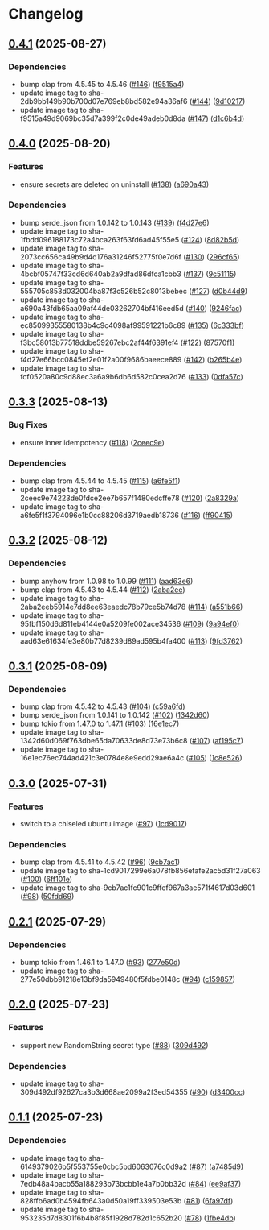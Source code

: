 # Changelog

## [0.4.1](https://github.com/jneuff/idempotent-secrets/compare/v0.4.0...v0.4.1) (2025-08-27)


### Dependencies

* bump clap from 4.5.45 to 4.5.46 ([#146](https://github.com/jneuff/idempotent-secrets/issues/146)) ([f9515a4](https://github.com/jneuff/idempotent-secrets/commit/f9515a49d9069bc35d7a399f2c0de49adeb0d8da))
* update image tag to sha-2db9bb149b90b700d07e769eb8bd582e94a36af6 ([#144](https://github.com/jneuff/idempotent-secrets/issues/144)) ([9d10217](https://github.com/jneuff/idempotent-secrets/commit/9d10217784bb8bd81a756906e9660bdf7f134817))
* update image tag to sha-f9515a49d9069bc35d7a399f2c0de49adeb0d8da ([#147](https://github.com/jneuff/idempotent-secrets/issues/147)) ([d1c6b4d](https://github.com/jneuff/idempotent-secrets/commit/d1c6b4d8445af5b5e7dc8fc46bbc082802ae9325))

## [0.4.0](https://github.com/jneuff/idempotent-secrets/compare/v0.3.3...v0.4.0) (2025-08-20)


### Features

* ensure secrets are deleted on uninstall ([#138](https://github.com/jneuff/idempotent-secrets/issues/138)) ([a690a43](https://github.com/jneuff/idempotent-secrets/commit/a690a43fdb65aa09af44de03262704bf416eed5d))


### Dependencies

* bump serde_json from 1.0.142 to 1.0.143 ([#139](https://github.com/jneuff/idempotent-secrets/issues/139)) ([f4d27e6](https://github.com/jneuff/idempotent-secrets/commit/f4d27e66bcc0845ef2e01f2a00f9686baeece889))
* update image tag to sha-1fbdd096188173c72a4bca263f63fd6ad45f55e5 ([#124](https://github.com/jneuff/idempotent-secrets/issues/124)) ([8d82b5d](https://github.com/jneuff/idempotent-secrets/commit/8d82b5df82c3af524f5facb06a64a6e26c5d79cf))
* update image tag to sha-2073cc656ca49b9d4d176a31246f52775f0e7d6f ([#130](https://github.com/jneuff/idempotent-secrets/issues/130)) ([296cf65](https://github.com/jneuff/idempotent-secrets/commit/296cf655e47393fef14742c5783cba1ea2b53bfc))
* update image tag to sha-4bcbf05747f33cd6d640ab2a9dfad86dfca1cbb3 ([#137](https://github.com/jneuff/idempotent-secrets/issues/137)) ([9c51115](https://github.com/jneuff/idempotent-secrets/commit/9c511151696e3114526e139fe0f96b631d4c8484))
* update image tag to sha-555705c853d032004ba87f3c526b52c8013bebec ([#127](https://github.com/jneuff/idempotent-secrets/issues/127)) ([d0b44d9](https://github.com/jneuff/idempotent-secrets/commit/d0b44d9ad6d16f99bb9d30a80bc3d4864a1c8872))
* update image tag to sha-a690a43fdb65aa09af44de03262704bf416eed5d ([#140](https://github.com/jneuff/idempotent-secrets/issues/140)) ([9246fac](https://github.com/jneuff/idempotent-secrets/commit/9246fac77302496d4eb522708e0db4193e3300b2))
* update image tag to sha-ec85099355580138b4c9c4098af99591221b6c89 ([#135](https://github.com/jneuff/idempotent-secrets/issues/135)) ([6c333bf](https://github.com/jneuff/idempotent-secrets/commit/6c333bf2c6a2c47fc36fbad11b573592c903ae35))
* update image tag to sha-f3bc58013b77518ddbe59267ebc2af44f6391ef4 ([#122](https://github.com/jneuff/idempotent-secrets/issues/122)) ([87570f1](https://github.com/jneuff/idempotent-secrets/commit/87570f149d3eab12d13987ed977f23c536630c1c))
* update image tag to sha-f4d27e66bcc0845ef2e01f2a00f9686baeece889 ([#142](https://github.com/jneuff/idempotent-secrets/issues/142)) ([b265b4e](https://github.com/jneuff/idempotent-secrets/commit/b265b4e56c7a4862298159f1c518167c850b8cfd))
* update image tag to sha-fcf0520a80c9d88ec3a6a9b6db6d582c0cea2d76 ([#133](https://github.com/jneuff/idempotent-secrets/issues/133)) ([0dfa57c](https://github.com/jneuff/idempotent-secrets/commit/0dfa57c35f27799edf81d436fc2f39355d995c0b))

## [0.3.3](https://github.com/jneuff/idempotent-secrets/compare/v0.3.2...v0.3.3) (2025-08-13)


### Bug Fixes

* ensure inner idempotency ([#118](https://github.com/jneuff/idempotent-secrets/issues/118)) ([2ceec9e](https://github.com/jneuff/idempotent-secrets/commit/2ceec9e74223de0fdce2ee7b657f1480edcffe78))


### Dependencies

* bump clap from 4.5.44 to 4.5.45 ([#115](https://github.com/jneuff/idempotent-secrets/issues/115)) ([a6fe5f1](https://github.com/jneuff/idempotent-secrets/commit/a6fe5f1f3794096e1b0cc88206d3719aedb18736))
* update image tag to sha-2ceec9e74223de0fdce2ee7b657f1480edcffe78 ([#120](https://github.com/jneuff/idempotent-secrets/issues/120)) ([2a8329a](https://github.com/jneuff/idempotent-secrets/commit/2a8329add85f5f4fa989e8b43090b9c8415da499))
* update image tag to sha-a6fe5f1f3794096e1b0cc88206d3719aedb18736 ([#116](https://github.com/jneuff/idempotent-secrets/issues/116)) ([ff90415](https://github.com/jneuff/idempotent-secrets/commit/ff90415768ce2129eacbad62c501e8730a1d608f))

## [0.3.2](https://github.com/jneuff/idempotent-secrets/compare/v0.3.1...v0.3.2) (2025-08-12)


### Dependencies

* bump anyhow from 1.0.98 to 1.0.99 ([#111](https://github.com/jneuff/idempotent-secrets/issues/111)) ([aad63e6](https://github.com/jneuff/idempotent-secrets/commit/aad63e61634fe3e80b77d8239d89ad595b4fa400))
* bump clap from 4.5.43 to 4.5.44 ([#112](https://github.com/jneuff/idempotent-secrets/issues/112)) ([2aba2ee](https://github.com/jneuff/idempotent-secrets/commit/2aba2eeb5914e7dd8ee63eaedc78b79ce5b74d78))
* update image tag to sha-2aba2eeb5914e7dd8ee63eaedc78b79ce5b74d78 ([#114](https://github.com/jneuff/idempotent-secrets/issues/114)) ([a551b66](https://github.com/jneuff/idempotent-secrets/commit/a551b66a866d078a1083925e4c2ac2fed486ea37))
* update image tag to sha-95fbf150d6d811eb4144e0a5209fe002ace34536 ([#109](https://github.com/jneuff/idempotent-secrets/issues/109)) ([9a94ef0](https://github.com/jneuff/idempotent-secrets/commit/9a94ef01d686c33b705c6beeef74c1c1cc0bc17c))
* update image tag to sha-aad63e61634fe3e80b77d8239d89ad595b4fa400 ([#113](https://github.com/jneuff/idempotent-secrets/issues/113)) ([9fd3762](https://github.com/jneuff/idempotent-secrets/commit/9fd37628c91d882a8703b8a0d466e365cf1dcbef))

## [0.3.1](https://github.com/jneuff/idempotent-secrets/compare/v0.3.0...v0.3.1) (2025-08-09)


### Dependencies

* bump clap from 4.5.42 to 4.5.43 ([#104](https://github.com/jneuff/idempotent-secrets/issues/104)) ([c59a6fd](https://github.com/jneuff/idempotent-secrets/commit/c59a6fd726ee4a34941217d17f625dcabafc5c99))
* bump serde_json from 1.0.141 to 1.0.142 ([#102](https://github.com/jneuff/idempotent-secrets/issues/102)) ([1342d60](https://github.com/jneuff/idempotent-secrets/commit/1342d60d069f763dbe65da70633de8d73e73b6c8))
* bump tokio from 1.47.0 to 1.47.1 ([#103](https://github.com/jneuff/idempotent-secrets/issues/103)) ([16e1ec7](https://github.com/jneuff/idempotent-secrets/commit/16e1ec76ec744ad421c3e0784e8e9edd29ae6a4c))
* update image tag to sha-1342d60d069f763dbe65da70633de8d73e73b6c8 ([#107](https://github.com/jneuff/idempotent-secrets/issues/107)) ([af195c7](https://github.com/jneuff/idempotent-secrets/commit/af195c756e37f17e63ad9b4f62fd448776c83bf8))
* update image tag to sha-16e1ec76ec744ad421c3e0784e8e9edd29ae6a4c ([#105](https://github.com/jneuff/idempotent-secrets/issues/105)) ([1c8e526](https://github.com/jneuff/idempotent-secrets/commit/1c8e526a8ed0ec8a8aa9134036a65f0a075a724d))

## [0.3.0](https://github.com/jneuff/idempotent-secrets/compare/v0.2.1...v0.3.0) (2025-07-31)


### Features

* switch to a chiseled ubuntu image ([#97](https://github.com/jneuff/idempotent-secrets/issues/97)) ([1cd9017](https://github.com/jneuff/idempotent-secrets/commit/1cd9017299e6a078fb856efafe2ac5d31f27a063))


### Dependencies

* bump clap from 4.5.41 to 4.5.42 ([#96](https://github.com/jneuff/idempotent-secrets/issues/96)) ([9cb7ac1](https://github.com/jneuff/idempotent-secrets/commit/9cb7ac1fc901c9ffef967a3ae571f4617d03d601))
* update image tag to sha-1cd9017299e6a078fb856efafe2ac5d31f27a063 ([#100](https://github.com/jneuff/idempotent-secrets/issues/100)) ([6ff101e](https://github.com/jneuff/idempotent-secrets/commit/6ff101efc7de62ef2d2c3c9d32dc3b292ba1ee0b))
* update image tag to sha-9cb7ac1fc901c9ffef967a3ae571f4617d03d601 ([#98](https://github.com/jneuff/idempotent-secrets/issues/98)) ([50fdd69](https://github.com/jneuff/idempotent-secrets/commit/50fdd69a8b6237f614f477edc35297dd8f883ad7))

## [0.2.1](https://github.com/jneuff/idempotent-secrets/compare/v0.2.0...v0.2.1) (2025-07-29)


### Dependencies

* bump tokio from 1.46.1 to 1.47.0 ([#93](https://github.com/jneuff/idempotent-secrets/issues/93)) ([277e50d](https://github.com/jneuff/idempotent-secrets/commit/277e50dbb91218e13bf9da5949480f5fdbe0148c))
* update image tag to sha-277e50dbb91218e13bf9da5949480f5fdbe0148c ([#94](https://github.com/jneuff/idempotent-secrets/issues/94)) ([c159857](https://github.com/jneuff/idempotent-secrets/commit/c159857b33e6c99a146a8234182aefd5ccb15a4c))

## [0.2.0](https://github.com/jneuff/idempotent-secrets/compare/v0.1.1...v0.2.0) (2025-07-23)


### Features

* support new RandomString secret type ([#88](https://github.com/jneuff/idempotent-secrets/issues/88)) ([309d492](https://github.com/jneuff/idempotent-secrets/commit/309d492df92627ca3b3d668ae2099a2f3ed54355))


### Dependencies

* update image tag to sha-309d492df92627ca3b3d668ae2099a2f3ed54355 ([#90](https://github.com/jneuff/idempotent-secrets/issues/90)) ([d3400cc](https://github.com/jneuff/idempotent-secrets/commit/d3400cc167e8b1348b6d0c238e4976d1f3f902f8))

## [0.1.1](https://github.com/jneuff/idempotent-secrets/compare/v0.1.0...v0.1.1) (2025-07-23)


### Dependencies

* update image tag to sha-6149379026b5f553755e0cbc5bd6063076c0d9a2 ([#87](https://github.com/jneuff/idempotent-secrets/issues/87)) ([a7485d9](https://github.com/jneuff/idempotent-secrets/commit/a7485d924737e7bc0793c0808aca636db2deb7a5))
* update image tag to sha-7edb48a4bacb55a188293b73bcbb1e4a7b0bb32d ([#84](https://github.com/jneuff/idempotent-secrets/issues/84)) ([ee9af37](https://github.com/jneuff/idempotent-secrets/commit/ee9af37e0093616260cf966a58cc6cbd8786ba95))
* update image tag to sha-828ffb6ad0b4594fb643a0d50a19ff339503e53b ([#81](https://github.com/jneuff/idempotent-secrets/issues/81)) ([6fa97df](https://github.com/jneuff/idempotent-secrets/commit/6fa97df9b9e7f1aca95d9d054908d30155fc82aa))
* update image tag to sha-953235d7d8301f6b4b8f85f1928d782d1c652b20 ([#78](https://github.com/jneuff/idempotent-secrets/issues/78)) ([1fbe4db](https://github.com/jneuff/idempotent-secrets/commit/1fbe4db985b971100d51d18597600a8e9997b5c7))
